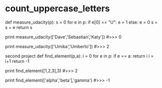 # count_uppercase_letters
def measure_udacity(p):
    s = 0
    for e in p:
        if e[0] == "U":
            e = 1
        else:
            e = 0
        s = s + e
    return s




print measure_udacity(['Dave','Sebastian','Katy'])
#>>> 0

print measure_udacity(['Umika','Umberto'])
#>>> 2


second project 
def find_element(p,a):
    i = 0
    for e in p:
        if e == a:
            return i
        i = i+1
    return -1
    
print find_element([1,2,3],3)
#>>> 2

print find_element(['alpha','beta'],'gamma')
#>>> -1
